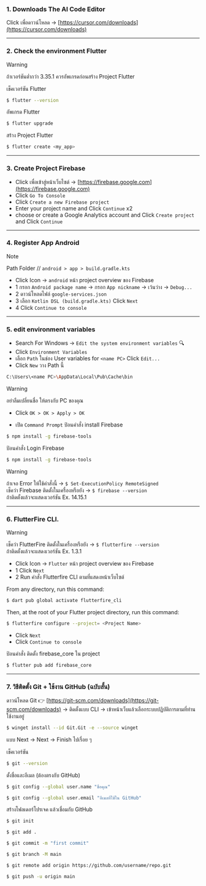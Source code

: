 ### 1. Downloads The AI Code Editor

 Click เพื่อดาวน์โหลด -> [https://cursor.com/downloads](https://cursor.com/downloads)

---

### 2. Check the environment Flutter

> [!WARNING]
> ถ้าเวอร์ชันต่ำกว่า 3.35.1 ควรอัพเกรดก่อนสร้าง Project Flutter

เช็คเวอร์ชัน Flutter 
```bash
$ flutter --version
```
อัพเกรด Flutter
```bash
$ flutter upgrade
```
สร้าง Project Flutter
```bash
$ flutter create <my_app>
```

---

### 3. Create Project Firebase

- Click เพื่อเข้าสู่หน้าเว็บไซต์ -> [https://firebase.google.com](https://firebase.google.com)
- Click ```Go To Console```
- Click ```Create a new Firebase project```
- Enter your project name and Click ```Continue``` x2
- choose or create a Google Analytics account and Click ```Create project``` and Click ```Continue```
---
### 4. Register App Android
> [!NOTE]
> Path Folder // ```android > app > build.gradle.kts```

- Click Icon -> ```android``` หน้า project overview ของ Firebase
- 1 กรอก ```Android package name``` ->  กรอก ```App nickname``` -> เว้นว่าง -> ```Debug...```
- 2 ดาวน์โหลดไฟล์ ```google-services.json```
- 3 เลือก ```Kotlin DSL (build.gradle.kts)``` Click ```Next```
- 4 Click ```Continue to console```
---
### 5. edit environment variables

- Search For Windows -> ```Edit the system environment variables``` 🔍
- Click ```Environment Variables```
- เลือก ```Path``` ในช่อง User variables for ```<name PC>``` Click ```Edit...```
- Click ```New``` วาง Path นี้
```bash
C:\Users\<name PC>\AppData\Local\Pub\Cache\bin
```
> [!WARNING]
> อย่าลืมเปลี่ยนชื่อ <name PC > ให้ตรงกับ PC ของคุณ
- Click ```OK > OK > Apply > OK```

- เปิด ```Command Prompt```
ป้อนคำสั่ง install Firebase
```bash
$ npm install -g firebase-tools
```
ป้อนคำสั่ง Login Firebase
```bash
$ npm install -g firebase-tools
```
> [!WARNING]
> ถ้าเจอ Error ให้ใช้คำสั่งนี้ -> ```$ Set-ExecutionPolicy RemoteSigned```<br>
> เช็คว่า Firebase ติดตั้งในเครื่องหรือยัง -> ```$ firebase --version``` <br>
> ถ้าติดตั้งแล้วจะแสดงเวอร์ชัน Ex. 14.15.1

---

### 6. FlutterFire CLI.

> [!WARNING]
> เช็คว่า FlutterFire ติดตั้งในเครื่องหรือยัง -> ```$ flutterfire --version``` <br>
> ถ้าติดตั้งแล้วจะแสดงเวอร์ชัน Ex. 1.3.1

-  Click Icon -> ```Flutter``` หน้า project overview ของ Firebase
-  1 Click ```Next```
-  2 Run คำสั่ง Flutterfire CLI ตามที่แสดงหน้าเว็บไซต์
  
From any directory, run this command:
```bash
$ dart pub global activate flutterfire_cli
```
Then, at the root of your Flutter project directory, run this command:
```bash
$ flutterfire configure --project= <Project Name>
```
- Click ```Next```
- Click ```Continue to console```

ป้อนคำสั่ง ติดตั้ง firebase_core ใน project
```bash
$ flutter pub add firebase_core
```
---
### 7. วิธีติดตั้ง Git + ใช้งาน GitHub (ฉบับสั้น)

ดาวน์โหลด Git 👉 [https://git-scm.com/downloads](https://git-scm.com/downloads)
 → ติดตั้งแบบ CLI -> เข้าหน้าเว็บแล้วเลือกระบบปฏิบัติการตามที่ท่านใช้งานอยู่
 ```bash
$ winget install --id Git.Git -e --source winget
```
แบบ Next → Next → Finish ไปเรื่อย ๆ

เช็คเวอร์ชัน

 ```bash
$ git --version
```

ตั้งชื่อและอีเมล (ต้องตรงกับ GitHub)
 ```bash
$ git config --global user.name "ชื่อคุณ"
```
 ```bash
$ git config --global user.email "อีเมลที่ใช้ใน GitHub"
```

สร้างโฟลเดอร์โปรเจค แล้วเชื่อมกับ GitHub

 ```bash
$ git init
```
 ```bash
$ git add .
```
 ```bash
$ git commit -m "first commit"
```
 ```bash
$ git branch -M main
```
 ```bash
$ git remote add origin https://github.com/username/repo.git
```
 ```bash
$ git push -u origin main
```
